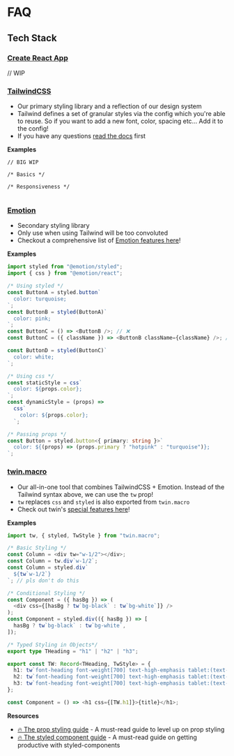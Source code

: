 # FAQ

## Tech Stack

### [Create React App](https://github.com/facebook/create-react-app/)

// WIP

### [TailwindCSS](https://tailwindcss.com/)

- Our primary styling library and a reflection of our design system
- Tailwind defines a set of granular styles via the config which you're able to reuse. So if you want to add a new font, color, spacing etc... Add it to the config!
- If you have any questions [read the docs](https://tailwindcss.com/) first

**Examples**

```
// BIG WIP

/* Basics */

/* Responsiveness */


```

### [Emotion](https://emotion.sh/docs/introduction)

- Secondary styling library
- Only use when using Tailwind will be too convoluted
- Checkout a comprehensive list of [Emotion features here](https://emotion.sh/docs/object-styles#examples)!

**Examples**

```typescript
import styled from "@emotion/styled";
import { css } from "@emotion/react";

/* Using styled */
const ButtonA = styled.button`
  color: turquoise;
`;
const ButtonB = styled(ButtonA)`
  color: pink;
`;
const ButtonC = () => <ButtonB />; // ❌
const ButtonC = ({ className }) => <ButtonB className={className} />; // ✔️ Reasoning: https://emotion.sh/docs/styled#styling-any-component

const ButtonD = styled(ButtonC)`
  color: white;
`;

/* Using css */
const staticStyle = css`
  color: ${props.color};
`;
const dynamicStyle = (props) =>
  css`
    color: ${props.color};
  `;

/* Passing props */
const Button = styled.button<{ primary: string }>`
  color: ${(props) => (props.primary ? "hotpink" : "turquoise")};
`;
```

### [twin.macro](https://github.com/ben-rogerson/twin.macro)

- Our all-in-one tool that combines TailwindCSS + Emotion. Instead of the Tailwind syntax above, we can use the `tw` prop!
- `tw` replaces `css` and `styled` is also exported from `twin.macro`
- Check out twin's [special features here](https://github.com/ben-rogerson/twin.macro#features)!

**Examples**

```typescript
import tw, { styled, TwStyle } from "twin.macro";

/* Basic Styling */
const Column = <div tw="w-1/2"></div>;
const Column = tw.div`w-1/2`;
const Column = styled.div`
  ${tw`w-1/2`}
`; // pls don't do this

/* Conditional Styling */
const Component = ({ hasBg }) => (
  <div css={[hasBg ? tw`bg-black` : tw`bg-white`]} />
);
const Component = styled.div(({ hasBg }) => [
  hasBg ? tw`bg-black` : tw`bg-white`,
]);

/* Typed Styling in Objects*/
export type THeading = "h1" | "h2" | "h3";

export const TW: Record<THeading, TwStyle> = {
  h1: tw`font-heading font-weight[700] text-high-emphasis tablet:(text-3xl) text-2xl`,
  h2: tw`font-heading font-weight[700] text-high-emphasis tablet:(text-2xl) text-xl`,
  h3: tw`font-heading font-weight[700] text-high-emphasis tablet:(text-xl) text-sm`,
};

const Component = () => <h1 css={[TW.h1]}>{title}</h1>;
```

**Resources**

- [🔥 The prop styling guide](https://github.com/ben-rogerson/twin.macro/blob/master/docs/prop-styling-guide.md) - A must-read guide to level up on prop styling
- [🔥 The styled component guide](https://github.com/ben-rogerson/twin.macro/blob/master/docs/styled-component-guide.md) - A must-read guide on getting productive with styled-components
